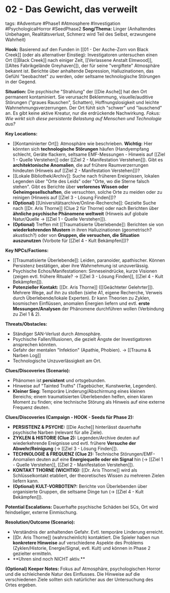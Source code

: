 # 02 - Das Gewicht, das verweilt

tags: #Adventure #Phase1 #Atmosphere #Investigation #PsychologicalHorror #SeedPhase2
**Song/Thema:** Linger (Anhaltendes Unbehagen, Realitätsverlust, Schmerz wird Teil des Selbst, erzwungene Wahrheit)

**Hook:** Basierend auf den Funden in [[01 - Der Asche-Zorn von Black Creek]] (oder als alternativer Einstieg): Investigatoren untersuchen einen Ort ([[Black Creek]] nach einiger Zeit, [[Verlassene Anstalt Elmwood]], [[Altes Fabrikgelände Greyhaven]]), der für seine "vergiftete" Atmosphäre bekannt ist. Berichte über anhaltende Depression, Halluzinationen, das Gefühl "beobachtet" zu werden, oder seltsame technologische Störungen in der Gegend.

**Situation:** Die psychische "Strahlung" der [[Die Asche]] hat den Ort permanent kontaminiert. Sie verursacht Beklemmung, visuelle/auditive Störungen ("graues Rauschen", Schatten), Hoffnungslosigkeit und leichte Wahrnehmungsverzerrungen. Der Ort fühlt sich "schwer" und "lauschend" an. Es gibt keine aktive Kreatur, nur die erdrückende Nachwirkung. *Fokus: Wie wirkt sich diese persistente Belastung auf Menschen und Technologie aus?*

**Key Locations:**
*   [[Kontaminierter Ort]]: Atmosphäre wie beschrieben. **Wichtig:** Hier könnten sich **technologische Störungen** häufen (Handyempfang schlecht, Geräte flackern, seltsame EMF-Messungen - Hinweis auf [[Ziel 1 - Quelle Verstehen]] oder [[Ziel 2 - Manifestation Verstehen]]). Gibt es **architektonische Anomalien**, die auf frühere Raumverzerrungen hindeuten (Hinweis auf [[Ziel 2 - Manifestation Verstehen]])?
*   [[Lokale Bibliothek/Archiv]]: Suche nach früheren Ereignissen, lokalen Legenden über "Orte des Leids" oder "Orte, wo die Sterne falsch stehen". Gibt es Berichte über **verlorenes Wissen oder Geheimgesellschaften**, die versuchten, solche Orte zu meiden oder zu reinigen (Hinweis auf [[Ziel 3 - Lösung Finden]])?
*   **(Optional)** [[Universitätsarchive/Online-Recherche]]: Gezielte Suche nach [[Dr. Aris Thorne]] (Clue 2 für Thorne) oder nach Berichten über **ähnliche psychische Phänomene weltweit** (Hinweis auf globale Natur/Quelle -> [[Ziel 1 - Quelle Verstehen]]).
*   **(Optional)** Treffen mit [[Traumatisierte Überlebende]]: Berichten sie von **wiederkehrenden Mustern** in ihren Halluzinationen (geometrisch? akustisch?) oder von **Gruppen, die versuchen, die Situation auszunutzen** (Vorbote für [[Ziel 4 - Kult Bekämpfen]])?

**Key NPCs/Factions:**
*   [[Traumatisierte Überlebende]]: Leiden, paranoider, apathischer. Können Persistenz bestätigen, aber ihre Wahrnehmung ist unzuverlässig.
*   Psychische Echos/Manifestationen: Sinneseindrücke, kurze Visionen (zeigen evtl. frühere Rituale? -> [[Ziel 3 - Lösung Finden]], [[Ziel 4 - Kult Bekämpfen]]).
*   **Potenzieller Kontakt:** [[Dr. Aris Thorne]] ([[Geächteter Gelehrter]]). Mehrere Wege, auf ihn zu stoßen (siehe A1, eigene Recherche, Verweis durch Überlebende/lokale Experten). Er kann Theorien zu Zyklen, kosmischen Einflüssen, anomalen Energien liefern und evtl. **erste Messungen/Analysen** der Phänomene durchführen wollen (Verbindung zu Ziel 1 & 2).

**Threats/Obstacles:**
*   Ständiger SAN-Verlust durch Atmosphäre.
*   Psychische Fallen/Illusionen, die gezielt Ängste der Investigatoren ansprechen könnten.
*   Gefahr der mentalen "Infektion" (Apathie, Phobien). -> [[Trauma & Narben Log]]
*   Technologische Unzuverlässigkeit am Ort.

**Clues/Discoveries (Scenario):**
*   Phänomen ist **persistent** und ortsgebunden.
*   Hinweise auf "Tainted Truths" (Tagebücher, Kunstwerke, Legenden).
*   **Kleiner Sieg:** Temporäre Linderung/Abschirmung eines kleinen Bereichs; einem traumatisierten Überlebenden helfen, einen klaren Moment zu finden; eine technische Störung als Hinweis auf eine externe Frequenz deuten.

**Clues/Discoveries (Campaign - HOOK - Seeds für Phase 2):**
*   **PERSISTENZ & PSYCHE:** [[Die Asche]] hinterlässt dauerhafte psychische Narben (relevant für alle Ziele).
*   **ZYKLEN & HISTORIE (Clue 2):** Legenden/Archive deuten auf wiederkehrende Ereignisse und evtl. frühere **Versuche der Abwehr/Reinigung** (-> [[Ziel 3 - Lösung Finden]]).
*   **TECHNOLOGIE & FREQUENZ (Clue 2):** Technische Störungen/EMF-Anomalien deuten auf eine **Energiequelle oder ein Signal** hin (-> [[Ziel 1 - Quelle Verstehen]], [[Ziel 2 - Manifestation Verstehen]]).
*   **KONTAKT THORNE (WICHTIG):** [[Dr. Aris Thorne]] wird als Schlüsselkontakt etabliert, der theoretisches Wissen zu mehreren Zielen liefern kann.
*   **(Optional) KULT-VORBOTEN?:** Berichte von Überlebenden über organisierte Gruppen, die seltsame Dinge tun (-> [[Ziel 4 - Kult Bekämpfen]]).

**Potential Escalations:** Dauerhafte psychische Schäden bei SCs, Ort wird feindseliger, externe Einmischung.

**Resolution/Outcome (Scenario):**
*   Verständnis der anhaltenden Gefahr. Evtl. temporäre Linderung erreicht.
*   [[Dr. Aris Thorne]] (wahrscheinlich) kontaktiert. Die Spieler haben nun **konkretere Hinweise** auf verschiedene Aspekte des Problems (Zyklen/Historie, Energie/Signal, evtl. Kult) und können in Phase 2 gezielter ermitteln.
*   <!-- Clock Integration --> **Uhren sind noch NICHT aktiv.**

**(Optional) Keeper Notes:** Fokus auf Atmosphäre, psychologischen Horror und die schleichende Natur des Einflusses. Die Hinweise auf die verschiedenen Ziele sollten sich natürlicher aus der Untersuchung des Ortes ergeben.